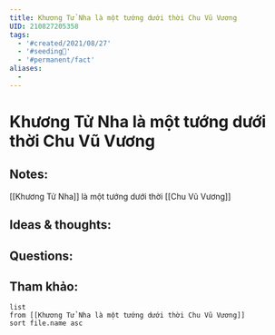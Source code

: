 ```yaml
---
title: Khương Tử Nha là một tướng dưới thời Chu Vũ Vương
UID: 210827205358
tags:
  - '#created/2021/08/27'
  - '#seeding🌱'
  - '#permanent/fact'
aliases:
  - 
---
```

# Khương Tử Nha là một tướng dưới thời Chu Vũ Vương

## Notes:
[[Khương Tử Nha]] là một tướng dưới thời [[Chu Vũ Vương]]

## Ideas & thoughts:

## Questions:


## Tham khảo:
```dataview
list
from [[Khương Tử Nha là một tướng dưới thời Chu Vũ Vương]]
sort file.name asc
```